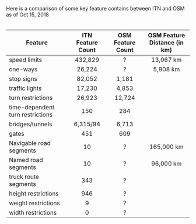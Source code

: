 Here is a comparison of some key feature contains between ITN and OSM as of Oct 15, 2018 <BR><BR>



| Feature | ITN Feature Count | OSM Feature Count | OSM Feature Distance (in km) |
|----------|:------------------:|:------------------:|:------------------:|
|speed limits|432,829|?|13,067 km
|one-ways|26,224|?|5,908 km
|stop signs|82,052|1,181
|traffic lights|17,230|4,853
|turn restrictions|26,923|12,724
|time-dependent turn restrictions|150|284
|bridges/tunnels|6,315/94|6,713
|gates|451|609
|Navigable road segments|10|?|165,000 km
|Named road segments|10|?|96,000 km
|truck route segments|343|?
|height restrictions|946|?
|weight restrictions|9|?
|width restrictions|0|?
